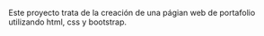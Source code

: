 Este proyecto trata de la creación de una págian web de portafolio utilizando html, css y bootstrap.
